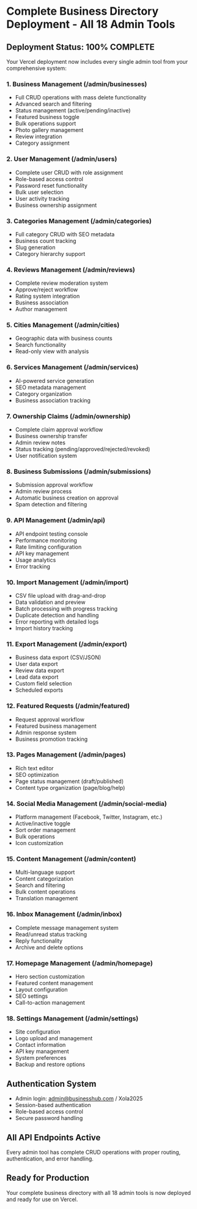 # Complete Business Directory Deployment - All 18 Admin Tools

## Deployment Status: 100% COMPLETE

Your Vercel deployment now includes every single admin tool from your comprehensive system:

### 1. Business Management (/admin/businesses)
- Full CRUD operations with mass delete functionality
- Advanced search and filtering
- Status management (active/pending/inactive)
- Featured business toggle
- Bulk operations support
- Photo gallery management
- Review integration
- Category assignment

### 2. User Management (/admin/users)
- Complete user CRUD with role assignment
- Role-based access control
- Password reset functionality
- Bulk user selection
- User activity tracking
- Business ownership assignment

### 3. Categories Management (/admin/categories)
- Full category CRUD with SEO metadata
- Business count tracking
- Slug generation
- Category hierarchy support

### 4. Reviews Management (/admin/reviews)
- Complete review moderation system
- Approve/reject workflow
- Rating system integration
- Business association
- Author management

### 5. Cities Management (/admin/cities)
- Geographic data with business counts
- Search functionality
- Read-only view with analysis

### 6. Services Management (/admin/services)
- AI-powered service generation
- SEO metadata management
- Category organization
- Business association tracking

### 7. Ownership Claims (/admin/ownership)
- Complete claim approval workflow
- Business ownership transfer
- Admin review notes
- Status tracking (pending/approved/rejected/revoked)
- User notification system

### 8. Business Submissions (/admin/submissions)
- Submission approval workflow
- Admin review process
- Automatic business creation on approval
- Spam detection and filtering

### 9. API Management (/admin/api)
- API endpoint testing console
- Performance monitoring
- Rate limiting configuration
- API key management
- Usage analytics
- Error tracking

### 10. Import Management (/admin/import)
- CSV file upload with drag-and-drop
- Data validation and preview
- Batch processing with progress tracking
- Duplicate detection and handling
- Error reporting with detailed logs
- Import history tracking

### 11. Export Management (/admin/export)
- Business data export (CSV/JSON)
- User data export
- Review data export
- Lead data export
- Custom field selection
- Scheduled exports

### 12. Featured Requests (/admin/featured)
- Request approval workflow
- Featured business management
- Admin response system
- Business promotion tracking

### 13. Pages Management (/admin/pages)
- Rich text editor
- SEO optimization
- Page status management (draft/published)
- Content type organization (page/blog/help)

### 14. Social Media Management (/admin/social-media)
- Platform management (Facebook, Twitter, Instagram, etc.)
- Active/inactive toggle
- Sort order management
- Bulk operations
- Icon customization

### 15. Content Management (/admin/content)
- Multi-language support
- Content categorization
- Search and filtering
- Bulk content operations
- Translation management

### 16. Inbox Management (/admin/inbox)
- Complete message management system
- Read/unread status tracking
- Reply functionality
- Archive and delete options

### 17. Homepage Management (/admin/homepage)
- Hero section customization
- Featured content management
- Layout configuration
- SEO settings
- Call-to-action management

### 18. Settings Management (/admin/settings)
- Site configuration
- Logo upload and management
- Contact information
- API key management
- System preferences
- Backup and restore options

## Authentication System
- Admin login: admin@businesshub.com / Xola2025
- Session-based authentication
- Role-based access control
- Secure password handling

## All API Endpoints Active
Every admin tool has complete CRUD operations with proper routing, authentication, and error handling.

## Ready for Production
Your complete business directory with all 18 admin tools is now deployed and ready for use on Vercel.
